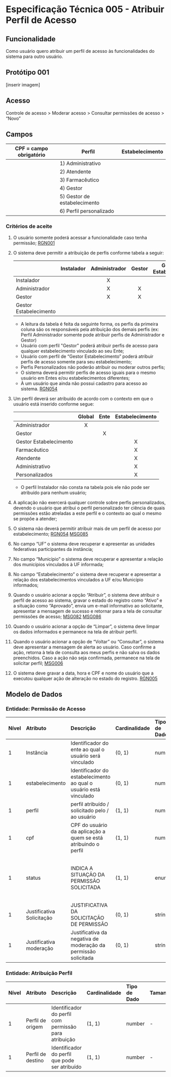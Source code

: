 # Especificação Técnica 005 - Atribuir Perfil de Acesso

## Funcionalidade
Como usuário quero atribuir um perfil de acesso às funcionalidades do sistema para outro usuário. 

## Protótipo 001
[inserir imagem] <!-- "Link desatualizado" -->

## Acesso
Controle de acesso > Moderar acesso > Consultar permissões de acesso > “Novo”

## Campos

|CPF = campo obrigatório | Perfil                     | Estabelecimento |
|------------------------|----------------------------|-----------------|
|                        |1) Administrativo           |                 |
|                        |2) Atendente                |                 |
|                        |3) Farmacêutico             |                 |
|                        |4) Gestor                   |                 |
|                        |5) Gestor de estabelecimento|                 |
|                        |6) Perfil personalizado     |                 |

### Critérios de aceite 
1. O usuário somente poderá acessar a funcionalidade caso tenha permissão; [RGN001](DocumentoDeRegrasv2.md#rgn001)
2. O sistema deve permitir a atribuição de perfis conforme tabela a seguir: 

      |                        | Instalador | Administrador | Gestor | Gestor de Estabelecimento | Farmacêutico | Atendente | Administrativo | Personalizados |
      | ---------------------- | :--------: | :-----------: | :----: | :-----------------------: | :----------: | :-------: | :------------: | :------------: |
      | Instalador             |            | X             |        |                           |              |           |                |                |
      | Administrador          |            | X             | X      |                           |              |           |                |                |
      | Gestor                 |            | X             | X      | X                         | X            | X         | X              | X              |
      | Gestor Estabelecimento |            |               |        | X                         | X            | X         | X              | X              |

      - A leitura da tabela é feita da seguinte forma, os perfis da primeira coluna são os responsáveis pela atribuição dos demais perfis (ex: Perfil Administrador somente pode atribuir perfis de Administrador e Gestor)
      - Usuário com perfil "Gestor" poderá atribuir perfis de acesso para qualquer estabelecimento vinculado ao seu Ente;
      - Usuário com perfil de “Gestor Estabelecimento” poderá atribuir perfis de acesso somente para seu estabelecimento;
      - Perfis Personalizados não poderão atribuir ou moderar outros perfis;
      - O sistema deverá permitir perfis de acesso iguais para o mesmo usuário em Entes e/ou estabelecimentos diferentes; 
      - À um usuário que ainda não possui cadastro para acesso ao sistema. [RGN054](DocumentoDeRegrasv2.md#rgn054) 

3. Um perfil deverá ser atribuído de acordo com o contexto em que o usuário está inserido conforme segue:

      |                        | Global | Ente | Estabelecimento |
      | ---------------------- | :----: | :--: | :-------------: |
      | Administrador          | X      |      |                 |
      | Gestor                 |        | X    |                 |
      | Gestor Estabelecimento |        |      | X               |
      | Farmacêutico           |        |      | X               |
      | Atendente              |        |      | X               |
      | Administrativo         |        |      | X               |
      | Personalizados         |        |      | X               |

      - O perfil Instalador não consta na tabela pois ele não pode ser atribuído para nenhum usuário;

4. A aplicação não exercerá qualquer controle sobre perfis personalizados, devendo o usuário que atribui o perfil personalizado ter ciência de quais permissões estão atreladas a este perfil e o contexto ao qual o mesmo se propõe a atender;
5. O sistema não deverá permitir atribuir mais de um perfil de acesso por estabelecimento; [RGN054](DocumentoDeRegrasv2.md#rgn054) [MSG085](DocumentoDeMensagensv2.md#msg085)  
6. No campo “UF” o sistema deve recuperar e apresentar as unidades federativas participantes da instância;
7. No campo “Município” o sistema deve recuperar e apresentar a relação dos municípios vinculados à UF informada;
8. No campo “Estabelecimento” o sistema deve recuperar e apresentar a relação dos estabelecimentos vinculados a UF e/ou Município informados; 
9. Quando o usuário acionar a opção “Atribuir”, o sistema deve atribuir o perfil de acesso ao sistema, gravar o estado do registro como “Ativo” e a situação como “Aprovado”, envia um e-mail informativo ao solicitante, apresentar a mensagem de sucesso e retornar para a tela de consultar permissões de acesso; [MSG082](DocumentoDeMensagensv2.md#msg082) [MSG086](DocumentoDeMensagensv2.md#msg086)
10. Quando o usuário acionar a opção de “Limpar”, o sistema deve limpar os dados informados e permanece na tela de atribuir perfil.
11. Quando o usuário acionar a opção de “Voltar” ou “Consultar”, o sistema deve apresentar a mensagem de alerta ao usuário. Caso confirme a ação, retorna à tela de consulta aos meus perfis e não salva os dados preenchidos. Caso a ação não seja confirmada, permanece na tela de solicitar perfil; [MSG006](DocumentoDeMensagensv2.md#msg006)
12. O sistema deve gravar a data, hora e CPF e nome do usuário que a executou qualquer ação de alteração no estado do registro. [RGN005](DocumentoDeRegrasv2.md#rgn005)

## Modelo de Dados

### Entidade: Permissão de Acesso
| Nível | Atributo                  | Descrição                                                         | Cardinalidade | Tipo de Dado | Tamanho | Formato / Observação                                        |
|:------|:--------------------------|:------------------------------------------------------------------|:--------------|:-------------|:--------|:------------------------------------------------------------|
| 1     | Instância                 | Identificador do ente ao qual o usuário será vinculado            | (0, 1)        | number       | -       | -                                                           |
| 1     | estabelecimento           | Identificador do estabelecimento ao qual o usuário está vinculado | (0, 1)        | number       | -       | -                                                           |
| 1     | perfil                    | perfil atribuído / solicitado pelo / ao usuário                   | (1, 1)        | number       | -       | -                                                           |
| 1     | cpf                       | CPF do usuário da aplicação a quem se está atribuindo o perfil    | (1, 1)        | number       | -       | -                                                           |
| 1     | status                    | INDICA A SITUAÇÃO DA PERMISSÃO SOLICITADA                         | (1, 1)        | enum         | -       | S - SOLICITADA / A - APROVADA / R - REPROVADA / I - INATIVA |
| 1     | Justificativa Solicitação | JUSTIFICATIVA DA SOLICITAÇÃO DE PERMISSÃO                         | (0, 1)        | string       | -       | -                                                           |
| 1     | Justificativa moderação   | Justificativa da negativa de moderação da permissão solicitada    | (0, 1)        | string       | -       | -                                                           |

### Entidade: Atribuição Perfil
| Nível | Atributo          | Descrição                                                   | Cardinalidade | Tipo de Dado | Tamanho | Formato / Observação                                                  |
|:------|:------------------|:------------------------------------------------------------|:--------------|:-------------|:--------|:----------------------------------------------------------------------|
| 1     | Perfil de origem  | Identificador do perfil com permissão para atribuição       | (1, 1)        | number       | -       | -                                                                     |
| 1     | Perfil de destino | Identificador do perfil que pode ser atribuído              | (1, 1)        | number       | -       | -                                                                     |